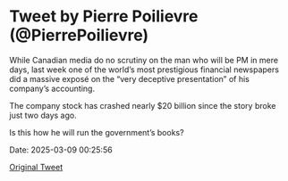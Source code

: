 # Tweet by Pierre Poilievre (@PierrePoilievre)

While Canadian media do no scrutiny on the man who will be PM in mere days, last week one of the world’s most prestigious financial newspapers did a massive exposé on the “very deceptive presentation” of his company’s accounting. 

The company stock has crashed nearly $20 billion since the story broke just two days ago. 

Is this how he will run the government’s books?

Date: 2025-03-09 00:25:56

[Original Tweet](https://x.com/PierrePoilievre/status/1898530658529714571)
